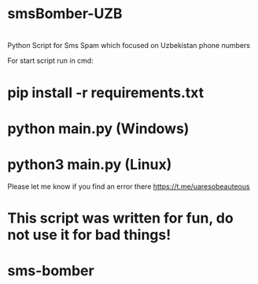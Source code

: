 # smsBomber-UZB
#

Python Script for Sms Spam which focused on Uzbekistan phone numbers

For start script run in cmd:

  # pip install -r requirements.txt

  # python main.py (Windows)
  
  # python3 main.py (Linux)
  

Please let me know if you find an error there https://t.me/uaresobeauteous
# This script was written for fun, do not use it for bad things!
# sms-bomber
